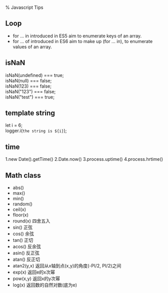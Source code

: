 % Javascript Tips

<link id="linkstyle" rel='stylesheet' href='css/markdown.css'/>

## Loop ##
* for ... in introduced in ES5 aim to enumerate keys of an array.
* for ... of introduced in ES6 aim to make up (for ... in), to enumerate values of an array.

## isNaN ##

isNaN(undefined) === true;  
isNaN(null) === false;  
isNaN(123) === false;  
isNaN("123") === false;  
isNaN("test") === true;  

## template string ##

let i = 6;  
logger.i(`the string is ${i}`);  

## time ##
1.new Date().getTime()
2.Date.now()
3.process.uptime()
4.process.hrtime()

## Math class ##
* abs()
* max()
* min()
* random()
* ceil(x)
* floor(x)
* round(x) 四舍五入
* sin() 正弦
* cos() 余弦
* tan() 正切
* acos() 反余弦
* asin() 反正弦
* atan() 反正切
* atan2(y,x) 返回从x轴到点(x,y)的角度(-PI/2, PI/2)之间
* exp(x) 返回e的x次幂
* pow(x,y) 返回x的y次幂
* log(x) 返回数的自然对数(底为e)
